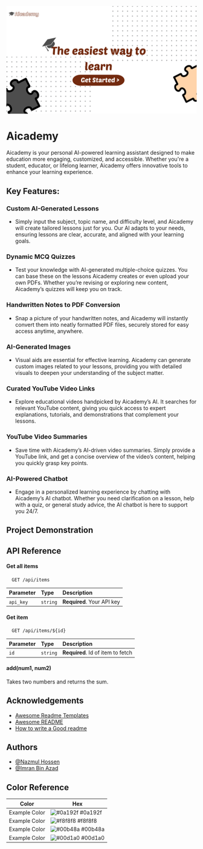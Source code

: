 
![App Screenshot](Resource/Home.png)


# Aicademy

Aicademy is your personal AI-powered learning assistant designed to make education more engaging, customized, and accessible. Whether you're a student, educator, or lifelong learner, Aicademy offers innovative tools to enhance your learning experience.


## Key Features:

   ### Custom AI-Generated Lessons
   - Simply input the subject, topic name, and difficulty level, and Aicademy will create tailored lessons just for you. Our AI adapts to your needs, ensuring lessons are clear, accurate, and aligned with your learning goals.

   ### Dynamic MCQ Quizzes
   - Test your knowledge with AI-generated multiple-choice quizzes. You can base these on the lessons Aicademy creates or even upload your own PDFs. Whether you’re revising or exploring new content, Aicademy’s quizzes will keep you on track.

   ### Handwritten Notes to PDF Conversion
   - Snap a picture of your handwritten notes, and Aicademy will instantly convert them into neatly formatted PDF files, securely stored for easy access anytime, anywhere.

   ### AI-Generated Images
   - Visual aids are essential for effective learning. Aicademy can generate custom images related to your lessons, providing you with detailed visuals to deepen your understanding of the subject matter.

   ### Curated YouTube Video Links
   - Explore educational videos handpicked by Aicademy’s AI. It searches for relevant YouTube content, giving you quick access to expert explanations, tutorials, and demonstrations that complement your lessons.

   ### YouTube Video Summaries
   - Save time with Aicademy’s AI-driven video summaries. Simply provide a YouTube link, and get a concise overview of the video’s content, helping you quickly grasp key points.

   ### AI-Powered Chatbot
   - Engage in a personalized learning experience by chatting with Aicademy’s AI chatbot. Whether you need clarification on a lesson, help with a quiz, or general study advice, the AI chatbot is here to support you 24/7.

## Project Demonstration

## API Reference

#### Get all items

```http
  GET /api/items
```

| Parameter | Type     | Description                |
| :-------- | :------- | :------------------------- |
| `api_key` | `string` | **Required**. Your API key |

#### Get item

```http
  GET /api/items/${id}
```

| Parameter | Type     | Description                       |
| :-------- | :------- | :-------------------------------- |
| `id`      | `string` | **Required**. Id of item to fetch |

#### add(num1, num2)

Takes two numbers and returns the sum.


## Acknowledgements

 - [Awesome Readme Templates](https://awesomeopensource.com/project/elangosundar/awesome-README-templates)
 - [Awesome README](https://github.com/matiassingers/awesome-readme)
 - [How to write a Good readme](https://bulldogjob.com/news/449-how-to-write-a-good-readme-for-your-github-project)


## Authors

- [@Nazmul Hossen ](https://github.com/NazmulRahul)
- [@Imran Bin Azad](https://github.com/Imran-2020331101)


## Color Reference

| Color             | Hex                                                                |
| ----------------- | ------------------------------------------------------------------ |
| Example Color | ![#0a192f](https://via.placeholder.com/10/0a192f?text=+) #0a192f |
| Example Color | ![#f8f8f8](https://via.placeholder.com/10/f8f8f8?text=+) #f8f8f8 |
| Example Color | ![#00b48a](https://via.placeholder.com/10/00b48a?text=+) #00b48a |
| Example Color | ![#00d1a0](https://via.placeholder.com/10/00b48a?text=+) #00d1a0 |

